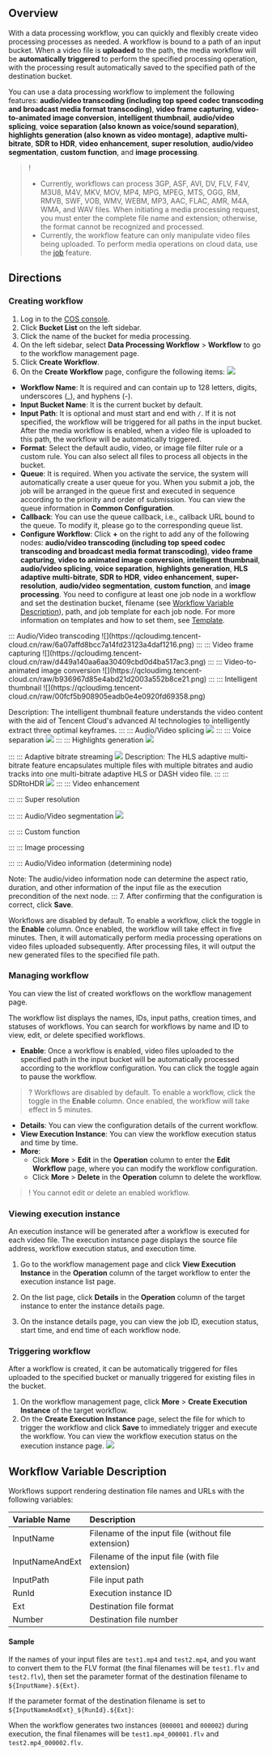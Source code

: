 ## Overview

With a data processing workflow, you can quickly and flexibly create video processing processes as needed. A workflow is bound to a path of an input bucket. When a video file is **uploaded** to the path, the media workflow will be **automatically triggered** to perform the specified processing operation, with the processing result automatically saved to the specified path of the destination bucket.

You can use a data processing workflow to implement the following features: **audio/video transcoding (including top speed codec transcoding and broadcast media format transcoding)**, **video frame capturing**, **video-to-animated image conversion**, **intelligent thumbnail**, **audio/video splicing**, **voice separation (also known as voice/sound separation)**, **highlights generation (also known as video montage)**, **adaptive multi-bitrate**, **SDR to HDR**, **video enhancement**, **super resolution**, **audio/video segmentation**, **custom function**, and **image processing**.

>! 
> - Currently, workflows can process 3GP, ASF, AVI, DV, FLV, F4V, M3U8, M4V, MKV, MOV, MP4, MPG, MPEG, MTS, OGG, RM, RMVB, SWF, VOB, WMV, WEBM, MP3, AAC, FLAC, AMR, M4A, WMA, and WAV files. When initiating a media processing request, you must enter the complete file name and extension; otherwise, the format cannot be recognized and processed.
> - Currently, the workflow feature can only manipulate video files being uploaded. To perform media operations on cloud data, use the [job](https://intl.cloud.tencent.com/document/product/436/46409) feature.
> 

## Directions

### Creating workflow

1. Log in to the [COS console](https://console.cloud.tencent.com/cos5).
2. Click **Bucket List** on the left sidebar.
3. Click the name of the bucket for media processing.
4. On the left sidebar, select **Data Processing Workflow** > **Workflow** to go to the workflow management page.
5. Click **Create Workflow**.
6. On the **Create Workflow** page, configure the following items:
![](https://qcloudimg.tencent-cloud.cn/raw/c2bec7689878536a9ddfc52c63fe5991.png)
  - **Workflow Name**: It is required and can contain up to 128 letters, digits, underscores (\_), and hyphens (-).
  - **Input Bucket Name**: It is the current bucket by default.
  - **Input Path**: It is optional and must start and end with `/`. If it is not specified, the workflow will be triggered for all paths in the input bucket. After the media workflow is enabled, when a video file is uploaded to this path, the workflow will be automatically triggered.
  - **Format**: Select the default audio, video, or image file filter rule or a custom rule. You can also select all files to process all objects in the bucket.
  - **Queue**: It is required. When you activate the service, the system will automatically create a user queue for you. When you submit a job, the job will be arranged in the queue first and executed in sequence according to the priority and order of submission. You can view the queue information in **Common Configuration**.
  - **Callback**: You can use the queue callback, i.e., callback URL bound to the queue. To modify it, please go to the corresponding queue list.
  - **Configure Workflow**: Click **+** on the right to add any of the following nodes: **audio/video transcoding (including top speed codec transcoding and broadcast media format transcoding)**, **video frame capturing**, **video to animated image conversion**, **intelligent thumbnail**, **audio/video splicing**, **voice separation**, **highlights generation**, **HLS adaptive multi-bitrate**, **SDR to HDR**, **video enhancement**, **super-resolution**, **audio/video segmentation**, **custom function**, and **image processing**. You need to configure at least one job node in a workflow and set the destination bucket, filename (see [Workflow Variable Description](#1)), path, and job template for each job node. For more information on templates and how to set them, see [Template](https://intl.cloud.tencent.com/document/product/436/46411).
<dx-tabs>
::: Audio/Video transcoding
![](https://qcloudimg.tencent-cloud.cn/raw/6a07affd8bcc7a14fd23123a4daf1216.png)
:::
::: Video frame capturing
![](https://qcloudimg.tencent-cloud.cn/raw/d449a140aa6aa30409cbd0d4ba517ac3.png)
:::
::: Video-to-animated image conversion
![](https://qcloudimg.tencent-cloud.cn/raw/b936967d85e4abd21d2003a552b8ce21.png)
:::
::: Intelligent thumbnail
![](https://qcloudimg.tencent-cloud.cn/raw/00fcf5b908905eadb0e4e0920fd69358.png)

Description: The intelligent thumbnail feature understands the video content with the aid of Tencent Cloud's advanced AI technologies to intelligently extract three optimal keyframes.
:::
::: Audio/Video splicing
![](https://qcloudimg.tencent-cloud.cn/raw/0ff1ed35b1f65f404b84435faa2ccf0f.png)
:::
</dx-tabs>
<dx-tabs>
::: Voice separation
![](https://qcloudimg.tencent-cloud.cn/raw/01ae516306970ab7e0878699843483ad.png)
:::
::: Highlights generation
![](https://qcloudimg.tencent-cloud.cn/raw/d320ea46e01a3969811deecf3ee245ff.png)

:::
::: Adaptive bitrate streaming
![](https://qcloudimg.tencent-cloud.cn/raw/b6f7821676471e7f505dd4f4e0c09574.png)
Description: The HLS adaptive multi-bitrate feature encapsulates multiple files with multiple bitrates and audio tracks into one multi-bitrate adaptive HLS or DASH video file.
:::
::: SDRtoHDR
![](https://qcloudimg.tencent-cloud.cn/raw/51ba2ccf5a680c5217a08cfdbaccc146.png)
:::
::: Video enhancement

:::
</dx-tabs>
<dx-tabs>
::: Super resolution

:::
::: Audio/Video segmentation
![](https://qcloudimg.tencent-cloud.cn/raw/2fd5506dabedfbc051a13bb019ca601f.png)

:::
::: Custom function

:::
::: Image processing

:::
::: Audio/Video information (determining node)

Note: The audio/video information node can determine the aspect ratio, duration, and other information of the input file as the execution precondition of the next node.
:::
</dx-tabs>
7. After confirming that the configuration is correct, click **Save**.

Workflows are disabled by default. To enable a workflow, click the toggle in the **Enable** column. Once enabled, the workflow will take effect in five minutes. Then, it will automatically perform media processing operations on video files uploaded subsequently. After processing files, it will output the new generated files to the specified file path.

### Managing workflow

You can view the list of created workflows on the workflow management page.

The workflow list displays the names, IDs, input paths, creation times, and statuses of workflows. You can search for workflows by name and ID to view, edit, or delete specified workflows.

 - **Enable**: Once a workflow is enabled, video files uploaded to the specified path in the input bucket will be automatically processed according to the workflow configuration. You can click the toggle again to pause the workflow.
>? Workflows are disabled by default. To enable a workflow, click the toggle in the **Enable** column. Once enabled, the workflow will take effect in 5 minutes.
>
 - **Details**: You can view the configuration details of the current workflow.
 - **View Execution Instance**: You can view the workflow execution status and time by time.
 - **More**:   
   - Click **More** > **Edit** in the **Operation** column to enter the **Edit Workflow** page, where you can modify the workflow configuration.
   - Click **More** > **Delete** in the **Operation** column to delete the workflow.

>! You cannot edit or delete an enabled workflow.
>

### Viewing execution instance

An execution instance will be generated after a workflow is executed for each video file. The execution instance page displays the source file address, workflow execution status, and execution time.

1. Go to the workflow management page and click **View Execution Instance** in the **Operation** column of the target workflow to enter the execution instance list page.

2. On the list page, click **Details** in the **Operation** column of the target instance to enter the instance details page.

3. On the instance details page, you can view the job ID, execution status, start time, and end time of each workflow node.


### Triggering workflow

After a workflow is created, it can be automatically triggered for files uploaded to the specified bucket or manually triggered for existing files in the bucket.

1. On the workflow management page, click **More** > **Create Execution Instance** of the target workflow.
2. On the **Create Execution Instance** page, select the file for which to trigger the workflow and click **Save** to immediately trigger and execute the workflow.
   You can view the workflow execution status on the execution instance page.
   ![](https://qcloudimg.tencent-cloud.cn/raw/8e5bdd5477861a20499f91eb85d49fb7.png)


<span id="1"></span>

## Workflow Variable Description


Workflows support rendering destination file names and URLs with the following variables:

| Variable Name | Description |
| :-------------- | :--------------------------- |
| InputName       | Filename of the input file (without file extension) |
| InputNameAndExt | Filename of the input file (with file extension)   |
| InputPath       | File input path               |
| RunId           | Execution instance ID                  |
| Ext             | Destination file format               |
| Number          | Destination file number               |

#### Sample


If the names of your input files are `test1.mp4` and `test2.mp4`, and you want to convert them to the FLV format (the final filenames will be `test1.flv` and `test2.flv`), then set the parameter format of the destination filename to `${InputName}.${Ext}`.

If the parameter format of the destination filename is set to `${InputNameAndExt}_${RunId}.${Ext}`:

When the workflow generates two instances (`000001` and `000002`) during execution, the final filenames will be `test1.mp4_000001.flv` and `test2.mp4_000002.flv`.



